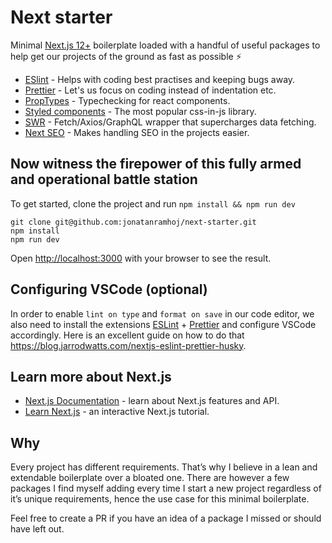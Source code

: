# Next starter

Minimal [Next.js 12+](https://nextjs.org/) boilerplate loaded with a handful of useful packages to help get our projects of the ground as fast as possible ⚡️

- [ESlint](https://eslint.org/) - Helps with coding best practises and keeping bugs away.
- [Prettier](https://prettier.io/) - Let's us focus on coding instead of indentation etc.
- [PropTypes](https://reactjs.org/docs/typechecking-with-proptypes.html) - Typechecking for react components.
- [Styled components](https://styled-components.com/) - The most popular css-in-js library.
- [SWR](https://swr.vercel.app/) - Fetch/Axios/GraphQL wrapper that supercharges data fetching.
- [Next SEO](https://github.com/garmeeh/next-seo) - Makes handling SEO in the projects easier.

## Now witness the firepower of this fully armed and operational battle station

To get started, clone the project and run `npm install && npm run dev`

```
git clone git@github.com:jonatanramhoj/next-starter.git
npm install
npm run dev
```

Open [http://localhost:3000](http://localhost:3000) with your browser to see the result.

## Configuring VSCode (optional)

In order to enable `lint on type` and `format on save` in our code editor, we also need to install the extensions [ESLint](https://marketplace.visualstudio.com/items?itemName=dbaeumer.vscode-eslint) + [Prettier](https://marketplace.visualstudio.com/items?itemName=esbenp.prettier-vscode) and configure VSCode accordingly. Here is an excellent guide on how to do that https://blog.jarrodwatts.com/nextjs-eslint-prettier-husky.

## Learn more about Next.js

- [Next.js Documentation](https://nextjs.org/docs) - learn about Next.js features and API.
- [Learn Next.js](https://nextjs.org/learn) - an interactive Next.js tutorial.

## Why

Every project has different requirements. That’s why I believe in a
lean and extendable boilerplate over a bloated one. There are
however a few packages I find myself adding every time I start a new
project regardless of it’s unique requirements, hence the use case
for this minimal boilerplate.

Feel free to create a PR if you have an idea of a package I missed or should have left out.
